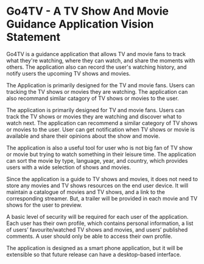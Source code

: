 # Go4TV - A TV Show And Movie Guidance Application Vision Statement

Go4TV is a guidance application that allows TV and movie fans to track what they're watching, where they can watch, and share the moments with others. The application also can record the user's watching history, and notify users the upcoming TV shows and movies.

The Application is primarily designed for the TV and movie fans. Users can tracking the TV shows or movies they are watching. The application can also recommand similar catagory of TV shows or movies to the user. 

The application is primarily designed for TV and movie fans. Users can track the TV shows or movies they are watching and discover what to watch next. The application can recommend a similar category of TV shows or movies to the user. User can get notification when TV shows or movie is available and share their opinions about the show and movie.

The application is also a useful tool for user who is not big fan of TV show or movie but trying to watch something in their leisure time. The application can sort the movie by type, language, year, and country, which provides users with a wide selection of shows and movies.

Since the application is a guide to TV shows and movies, it does not need to store any movies and TV shows resources on the end user device. It will maintain a catalogue of movies and TV shows, and a link to the corresponding streamer. But, a trailer will be provided in each movie and TV shows for the user to preview.

A basic level of security will be required for each user of the application. Each user has their own profile, which contains personal information, a list of users’ favourite/watched TV shows and movies, and users’ published comments. A user should only be able to access their own profile.

The application is designed as a smart phone application, but it will be extensible so that future release can have a desktop-based interface.




